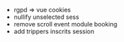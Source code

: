 - rgpd => vue cookies
- nullify unselected sess
- remove scroll event module booking
- add trippers inscrits session